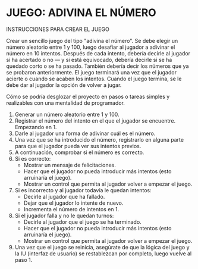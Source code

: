 # JUEGO: ADIVINA EL NÚMERO

INSTRUCCIONES PARA CREAR EL JUEGO

Crear un sencillo juego del tipo "adivina el número". Se debe elegir un número aleatorio entre 1 y 100, luego desafiar al jugador a adivinar el número en 10 intentos. Después de cada intento, debería decirle al jugador si ha acertado o no — y si está equivocado, debería decirle si se ha quedado corto o se ha pasado. También debería decir los números que ya se probaron anteriormente. El juego terminará una vez que el jugador acierte o cuando se acaben los intentos. Cuando el juego termina, se le debe dar al jugador la opción de volver a jugar.

Cómo se podría desglozar el proyecto en pasos o tareas simples y realizables con una mentalidad de programador.

1. Generar un número aleatorio entre 1 y 100.
2. Registrar el número del intento en el que el jugador se encuentre. Empezando en 1.
3. Darle al jugador una forma de adivinar cuál es el número.
4. Una vez que se ha introducido el número, registrarlo en alguna parte para que el jugador pueda ver sus intentos previos.
5. A continuación, comprobar si el número es correcto.
6. Si es correcto:
    - Mostrar un mensaje de felicitaciones.
    - Hacer que el jugador no pueda introducir más intentos (esto arruinaría el juego).
    - Mostrar un control que permita al jugador volver a empezar el juego.
7. Si es incorrecto y al jugador todavía le quedan intentos:
    - Decirle al jugador que ha fallado.
    - Dejar que el jugador lo intente de nuevo.
    - Incrementa el número de intentos en 1.
8. Si el jugador falla y no le quedan turnos:
    - Decirle al jugador que el juego se ha terminado.
    - Hacer que el jugador no pueda introducir más intentos (esto arruinaría el juego).
    - Mostrar un control que permita al jugador volver a empezar el juego.
9. Una vez que el juego se reinicia, asegúrate de que la lógica del juego y la IU (interfaz de usuario) se restablezcan por completo, luego vuelve al paso 1.
